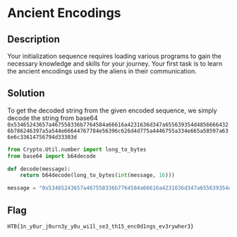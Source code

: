 # Ancient Encodings

## Description

Your initialization sequence requires loading various programs to gain the necessary knowledge and skills for your journey. Your first task is to learn the ancient encodings used by the aliens in their communication.

## Solution

To get the decoded string from the given encoded sequence, we simply decode the string from base64
```0x53465243657a467558336b7764584a66616a4231636d347a655639354d48566664326b786246397a5a544e66644767784e56396c626d4d775a4446755a334e665a58597a636e6c33614756794d33303d```

```python
from Crypto.Util.number import long_to_bytes
from base64 import b64decode

def decode(message):
    return b64decode(long_to_bytes(int(message, 16)))

message = "0x53465243657a467558336b7764584a66616a4231636d347a655639354d48566664326b786246397a5a544e66644767784e56396c626d4d775a4446755a334e665a58597a636e6c33614756794d33303d"
```
## Flag

```HTB{1n_y0ur_j0urn3y_y0u_wi1l_se3_th15_enc0d1ngs_ev3rywher3}```